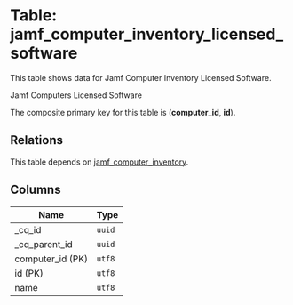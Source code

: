 # Table: jamf_computer_inventory_licensed_software

This table shows data for Jamf Computer Inventory Licensed Software.

Jamf Computers Licensed Software

The composite primary key for this table is (**computer_id**, **id**).

## Relations

This table depends on [jamf_computer_inventory](jamf_computer_inventory.md).

## Columns

| Name          | Type          |
| ------------- | ------------- |
|_cq_id|`uuid`|
|_cq_parent_id|`uuid`|
|computer_id (PK)|`utf8`|
|id (PK)|`utf8`|
|name|`utf8`|